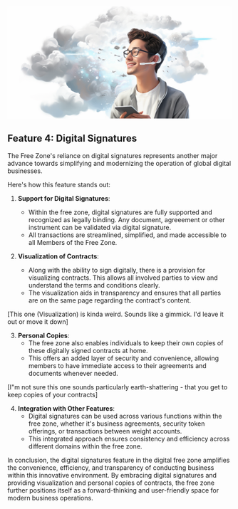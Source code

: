 ![](img/person_phone_cloud.png)

## Feature 4: Digital Signatures

The Free Zone's reliance on digital signatures represents another major advance towards simplifying and modernizing the operation of global digital businesses. 

Here's how this feature stands out:

1. **Support for Digital Signatures**: 
   * Within the free zone, digital signatures are fully supported and recognized as legally binding.  Any document, agreeement or other instrument can be validated via digital signature.
   * All transactions are streamlined, simplified, and made accessible to all Members of the Free Zone.

2. **Visualization of Contracts**: 
   * Along with the ability to sign digitally, there is a provision for visualizing contracts. This allows all involved parties to view and understand the terms and conditions clearly.
   * The visualization aids in transparency and ensures that all parties are on the same page regarding the contract's content.

[This one (Visualization) is kinda weird.  Sounds like a gimmick.  I'd leave it out or move it down]

3. **Personal Copies**: 
   * The free zone also enables individuals to keep their own copies of these digitally signed contracts at home.
   * This offers an added layer of security and convenience, allowing members to have immediate access to their agreements and documents whenever needed.
  
[I"m not sure this one sounds particularly earth-shattering - that you get to keep copies of your contracts]

4. **Integration with Other Features**: 
   * Digital signatures can be used across various functions within the free zone, whether it's business agreements, security token offerings, or transactions between weight accounts.
   * This integrated approach ensures consistency and efficiency across different domains within the free zone.

In conclusion, the digital signatures feature in the digital free zone amplifies the convenience, efficiency, and transparency of conducting business within this innovative environment. By embracing digital signatures and providing visualization and personal copies of contracts, the free zone further positions itself as a forward-thinking and user-friendly space for modern business operations.
